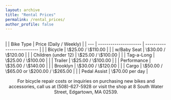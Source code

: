 ```yaml
---
layout: archive
title: "Rental Prices"
permalink: /rental_prices/
author_profile: false
---
```

<br>
|     | Bike Type             | Price (Daily / Weekly)     |
| --- | --------------------- | -------------------------- |
|     | Bicycle               | \$25.00 / \$110.00        |
|     | w/Baby Seat           | \$30.00 / \$120.00        |
|     | Children (under 12)   | \$25.00 / \$100.00        |
|     | Tag-a-Long            | \$25.00 / \$100.00        |
|     | Trailer               | \$25.00 / \$100.00        |
|     | Performance           | \$35.00 / \$140.00        |
|     | Brooklyn              | \$30.00 / \$120.00        |
|     | Cargo                 | \$50.00 / \$65.00 or \$200.00 / \$265.00 |
|     | Pedal Assist          | \$70.00 per day           |

<p align="center">For bicycle repair costs or inquiries on purchasing new bikes and accessories, call us at (508)-627-5928 or visit the shop at 8 South Water Street, Edgartown, MA 02539.</p>
